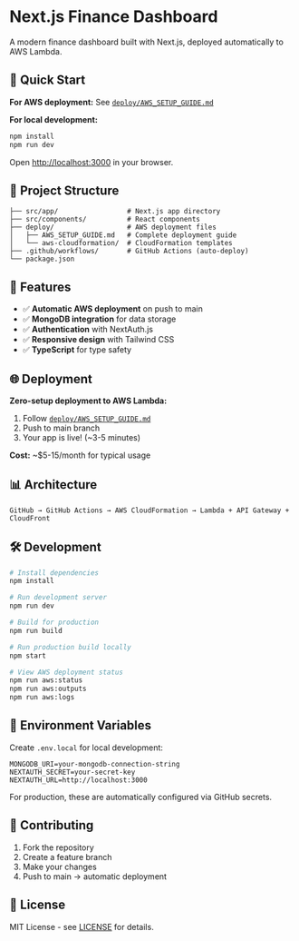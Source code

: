# Next.js Finance Dashboard

A modern finance dashboard built with Next.js, deployed automatically to AWS Lambda.

## 🚀 Quick Start

**For AWS deployment:** See [`deploy/AWS_SETUP_GUIDE.md`](deploy/AWS_SETUP_GUIDE.md)

**For local development:**
```bash
npm install
npm run dev
```

Open [http://localhost:3000](http://localhost:3000) in your browser.

## 📁 Project Structure

```
├── src/app/                 # Next.js app directory
├── src/components/          # React components
├── deploy/                  # AWS deployment files
│   ├── AWS_SETUP_GUIDE.md   # Complete deployment guide
│   └── aws-cloudformation/  # CloudFormation templates
├── .github/workflows/       # GitHub Actions (auto-deploy)
└── package.json
```

## 🔧 Features

- ✅ **Automatic AWS deployment** on push to main
- ✅ **MongoDB integration** for data storage
- ✅ **Authentication** with NextAuth.js
- ✅ **Responsive design** with Tailwind CSS
- ✅ **TypeScript** for type safety

## 🌐 Deployment

**Zero-setup deployment to AWS Lambda:**

1. Follow [`deploy/AWS_SETUP_GUIDE.md`](deploy/AWS_SETUP_GUIDE.md)
2. Push to main branch
3. Your app is live! (~3-5 minutes)

**Cost:** ~$5-15/month for typical usage

## 📊 Architecture

```
GitHub → GitHub Actions → AWS CloudFormation → Lambda + API Gateway + CloudFront
```

## 🛠️ Development

```bash
# Install dependencies
npm install

# Run development server
npm run dev

# Build for production
npm run build

# Run production build locally
npm start

# View AWS deployment status
npm run aws:status
npm run aws:outputs
npm run aws:logs
```

## 📝 Environment Variables

Create `.env.local` for local development:

```env
MONGODB_URI=your-mongodb-connection-string
NEXTAUTH_SECRET=your-secret-key
NEXTAUTH_URL=http://localhost:3000
```

For production, these are automatically configured via GitHub secrets.

## 🤝 Contributing

1. Fork the repository
2. Create a feature branch
3. Make your changes
4. Push to main → automatic deployment

## 📄 License

MIT License - see [LICENSE](LICENSE) for details.
